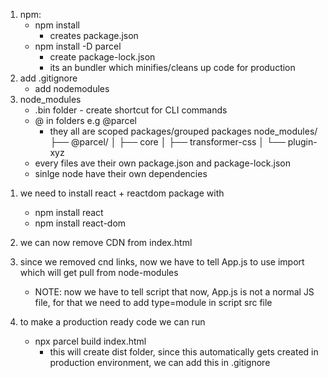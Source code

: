 <!-- Chapter 02 - Igniting Our App -->

1. npm:
   - npm install
     - creates package.json
   - npm install -D parcel
     - create package-lock.json
     - its an bundler which minifies/cleans up code for production
2. add .gitignore
   - add nodemodules
3. node_modules
   - .bin folder - create shortcut for CLI commands
   - @ in folders e.g @parcel
     - they all are scoped packages/grouped packages
       node_modules/
       ├── @parcel/
       │ ├── core
       │ ├── transformer-css
       │ └── plugin-xyz
   - every files ave their own package.json and package-lock.json
   - sinlge node have their own dependencies

<!-- Converting Manuall React code with React application via node modules -->

1. we need to install react + reactdom package with

   - npm install react
   - npm install react-dom

2. we can now remove CDN from index.html

3. since we removed cnd links, now we have to tell App.js to use import which will get pull from node-modules
   - NOTE: now we have to tell script that now, App.js is not a normal JS file, for that we need to add type=module in script src file
   <script type="module" src="App.js"></script>
4. to make a production ready code we can run
   - npx parcel build index.html
     - this will create dist folder, since this automatically gets created in production environment, we can add this in .gitignore
